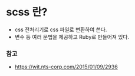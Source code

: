 # scss 란?
* css 전처리기로 css 파일로 변환하여 쓴다.
* 변수 등 여러 문법을 제공하고 Ruby로 만들어져 있다.

### 참고
* https://wit.nts-corp.com/2015/01/09/2936
